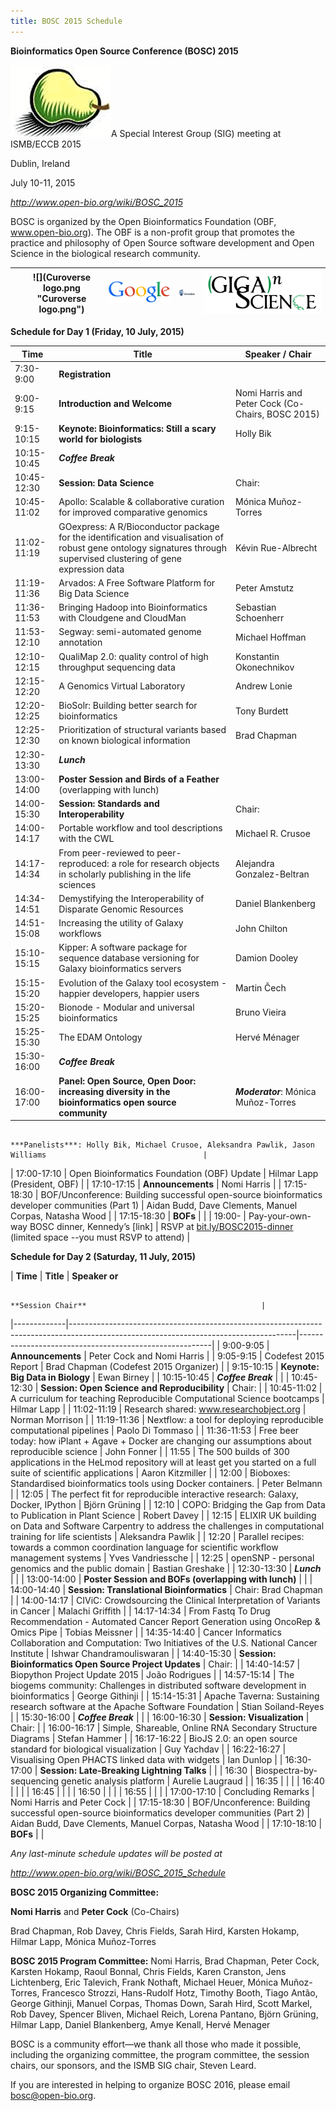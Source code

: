 ```yaml
---
title: BOSC 2015 Schedule
---
```


**Bioinformatics Open Source Conference (BOSC) 2015**

![](Pear.png "fig:Pear.png")A Special Interest Group (SIG) meeting at
ISMB/ECCB 2015

Dublin, Ireland

July 10-11, 2015

*<http://www.open-bio.org/wiki/BOSC_2015>*

BOSC is organized by the Open Bioinformatics Foundation (OBF,
www.open-bio.org). The OBF is a non-profit group that promotes the
practice and philosophy of Open Source software development and Open
Science in the biological research community.

|     | ![](Curoverse logo.png "Curoverse logo.png") | ![](Google-logo11w.png "Google-logo11w.png") | ![](Arvados.png "Arvados.png") | ![](Gigascience-07.png "Gigascience-07.png") |
|-----|----------------------------------------------|----------------------------------------------|--------------------------------|----------------------------------------------|

**Schedule for Day 1 (Friday, 10 July, 2015)**

| **Time**     | **Title**                                                                                                                                                             | **Speaker / Chair**                                                                                            |
|--------------|-----------------------------------------------------------------------------------------------------------------------------------------------------------------------|----------------------------------------------------------------------------------------------------------------|
| 7:30-9:00    | **Registration**                                                                                                                                                      |                                                                                                                |
| 9:00-9:15    | **Introduction and Welcome**                                                                                                                                          | Nomi Harris and Peter Cock (Co-Chairs, BOSC 2015)                                                              |
| 9:15-10:15   | **Keynote:** **Bioinformatics: Still a scary world for biologists**                                                                                                   | Holly Bik                                                                                                      |
| 10:15-10:45  | ***Coffee Break***                                                                                                                                                    |                                                                                                                |
| 10:45-12:30  | **Session: Data Science**                                                                                                                                             | Chair:                                                                                                         |
| 10:45- 11:02 | Apollo: Scalable & collaborative curation for improved comparative genomics                                                                                           | Mónica Muñoz-Torres                                                                                            |
| 11:02-11:19  | GOexpress: A R/Bioconductor package for the identification and visualisation of robust gene ontology signatures through supervised clustering of gene expression data | Kévin Rue-Albrecht                                                                                             |
| 11:19-11:36  | Arvados: A Free Software Platform for Big Data Science                                                                                                                | Peter Amstutz                                                                                                  |
| 11:36-11:53  | Bringing Hadoop into Bioinformatics with Cloudgene and CloudMan                                                                                                       | Sebastian Schoenherr                                                                                           |
| 11:53-12:10  | Segway: semi-automated genome annotation                                                                                                                              | Michael Hoffman                                                                                                |
| 12:10-12:15  | QualiMap 2.0: quality control of high throughput sequencing data                                                                                                      | Konstantin Okonechnikov                                                                                        |
| 12:15-12:20  | A Genomics Virtual Laboratory                                                                                                                                         | Andrew Lonie                                                                                                   |
| 12:20-12:25  | BioSolr: Building better search for bioinformatics                                                                                                                    | Tony Burdett                                                                                                   |
| 12:25-12:30  | Prioritization of structural variants based on known biological information                                                                                           | Brad Chapman                                                                                                   |
| 12:30-13:30  | ***Lunch***                                                                                                                                                           |                                                                                                                |
| 13:00-14:00  | **Poster Session and Birds of a Feather** (overlapping with lunch)                                                                                                    |                                                                                                                |
| 14:00-15:30  | **Session: Standards and Interoperability**                                                                                                                           | Chair:                                                                                                         |
| 14:00-14:17  | Portable workflow and tool descriptions with the CWL                                                                                                                  | Michael R. Crusoe                                                                                              |
| 14:17-14:34  | From peer-reviewed to peer-reproduced: a role for research objects in scholarly publishing in the life sciences                                                       | Alejandra Gonzalez-Beltran                                                                                     |
| 14:34-14:51  | Demystifying the Interoperability of Disparate Genomic Resources                                                                                                      | Daniel Blankenberg                                                                                             |
| 14:51-15:08  | Increasing the utility of Galaxy workflows                                                                                                                            | John Chilton                                                                                                   |
| 15:10-15:15  | Kipper: A software package for sequence database versioning for Galaxy bioinformatics servers                                                                         | Damion Dooley                                                                                                  |
| 15:15-15:20  | Evolution of the Galaxy tool ecosystem - happier developers, happier users                                                                                            | Martin Čech                                                                                                    |
| 15:20-15:25  | Bionode - Modular and universal bioinformatics                                                                                                                        | Bruno Vieira                                                                                                   |
| 15:25-15:30  | The EDAM Ontology                                                                                                                                                     | Hervé Ménager                                                                                                  |
| 15:30-16:00  | ***Coffee Break***                                                                                                                                                    |                                                                                                                |
| 16:00-17:00  | **Panel: Open Source, Open Door: increasing diversity in the bioinformatics open source community**                                                                   | ***Moderator***: Mónica Muñoz-Torres                                                                           
                                                                                                                                                                                                                                                                                                        
                                                                                                                                                                                        ***Panelists***: Holly Bik, Michael Crusoe, Aleksandra Pawlik, Jason Williams                                   |
| 17:00-17:10  | Open Bioinformatics Foundation (OBF) Update                                                                                                                           | Hilmar Lapp (President, OBF)                                                                                   |
| 17:10-17:15  | **Announcements**                                                                                                                                                     | Nomi Harris                                                                                                    |
| 17:15-18:30  | BOF/Unconference: Building successful open-source bioinformatics developer communities (Part 1)                                                                       | Aidan Budd, Dave Clements, Manuel Corpas, Natasha Wood                                                         |
| 17:15-18:30  | **BOFs**                                                                                                                                                              |                                                                                                                |
| 19:00-       | Pay-your-own-way BOSC dinner, Kennedy’s \[link\]                                                                                                                      | RSVP at [bit.ly/BOSC2015-dinner ](bit.ly/BOSC2015-dinner "wikilink") (limited space --you must RSVP to attend) |

**Schedule for Day 2 (Saturday, 11 July, 2015)**

| **Time**    | **Title**                                                                                                                            | **Speaker or**                                         
                                                                                                                                                                                                              
                                                                                                                                                      **Session Chair**                                       |
|-------------|--------------------------------------------------------------------------------------------------------------------------------------|--------------------------------------------------------|
| 9:00-9:05   | **Announcements**                                                                                                                    | Peter Cock and Nomi Harris                             |
| 9:05-9:15   | Codefest 2015 Report                                                                                                                 | Brad Chapman (Codefest 2015 Organizer)                 |
| 9:15-10:15  | **Keynote:** **Big Data in Biology**                                                                                                 | Ewan Birney                                            |
| 10:15-10:45 | ***Coffee Break***                                                                                                                   |                                                        |
| 10:45-12:30 | **Session: Open Science** **and Reproducibility**                                                                                    | Chair:                                                 |
| 10:45-11:02 | A curriculum for teaching Reproducible Computational Science bootcamps                                                               | Hilmar Lapp                                            |
| 11:02-11:19 | Research shared: www.researchobject.org                                                                                              | Norman Morrison                                        |
| 11:19-11:36 | Nextflow: a tool for deploying reproducible computational pipelines                                                                  | Paolo Di Tommaso                                       |
| 11:36-11:53 | Free beer today: how iPlant + Agave + Docker are changing our assumptions about reproducible science                                 | John Fonner                                            |
| 11:55       | The 500 builds of 300 applications in the HeLmod repository will at least get you started on a full suite of scientific applications | Aaron Kitzmiller                                       |
| 12:00       | Bioboxes: Standardised bioinformatics tools using Docker containers.                                                                 | Peter Belmann                                          |
| 12:05       | The perfect fit for reproducible interactive research: Galaxy, Docker, IPython                                                       | Björn Grüning                                          |
| 12:10       | COPO: Bridging the Gap from Data to Publication in Plant Science                                                                     | Robert Davey                                           |
| 12:15       | ELIXIR UK building on Data and Software Carpentry to address the challenges in computational training for life scientists            | Aleksandra Pawlik                                      |
| 12:20       | Parallel recipes: towards a common coordination language for scientific workflow management systems                                  | Yves Vandriessche                                      |
| 12:25       | openSNP - personal genomics and the public domain                                                                                    | Bastian Greshake                                       |
| 12:30-13:30 | ***Lunch***                                                                                                                          |                                                        |
| 13:00-14:00 | **Poster Session and BOFs (overlapping with lunch)**                                                                                 |                                                        |
| 14:00-14:40 | **Session: Translational Bioinformatics**                                                                                            | Chair: Brad Chapman                                    |
| 14:00-14:17 | CIViC: Crowdsourcing the Clinical Interpretation of Variants in Cancer                                                               | Malachi Griffith                                       |
| 14:17-14:34 | From Fastq To Drug Recommendation - Automated Cancer Report Generation using OncoRep & Omics Pipe                                    | Tobias Meissner                                        |
| 14:35-14:40 | Cancer Informatics Collaboration and Computation: Two Initiatives of the U.S. National Cancer Institute                              | Ishwar Chandramouliswaran                              |
| 14:40-15:30 | **Session: Bioinformatics Open Source Project Updates**                                                                              | Chair:                                                 |
| 14:40-14:57 | Biopython Project Update 2015                                                                                                        | João Rodrigues                                         |
| 14:57-15:14 | The biogems community: Challenges in distributed software development in bioinformatics                                              | George Githinji                                        |
| 15:14-15:31 | Apache Taverna: Sustaining research software at the Apache Software Foundation                                                       | Stian Soiland-Reyes                                    |
| 15:30-16:00 | ***Coffee Break***                                                                                                                   |                                                        |
| 16:00-16:30 | **Session: Visualization**                                                                                                           | Chair:                                                 |
| 16:00-16:17 | Simple, Shareable, Online RNA Secondary Structure Diagrams                                                                           | Stefan Hammer                                          |
| 16:17-16:22 | BioJS 2.0: an open source standard for biological visualization                                                                      | Guy Yachdav                                            |
| 16:22-16:27 | Visualising Open PHACTS linked data with widgets                                                                                     | Ian Dunlop                                             |
| 16:30-17:00 | **Session: Late-Breaking Lightning Talks**                                                                                           |                                                        |
| 16:30       | Biospectra-by-sequencing genetic analysis platform                                                                                   | Aurelie Laugraud                                       |
| 16:35       |                                                                                                                                      |                                                        |
| 16:40       |                                                                                                                                      |                                                        |
| 16:45       |                                                                                                                                      |                                                        |
| 16:50       |                                                                                                                                      |                                                        |
| 16:55       |                                                                                                                                      |                                                        |
| 17:00-17:10 | Concluding Remarks                                                                                                                   | Nomi Harris and Peter Cock                             |
| 17:15-18:30 | BOF/Unconference: Building successful open-source bioinformatics developer communities (Part 2)                                      | Aidan Budd, Dave Clements, Manuel Corpas, Natasha Wood |
| 17:10-18:10 | **BOFs**                                                                                                                             |                                                        |

*Any last-minute schedule updates will be posted at*

*<http://www.open-bio.org/wiki/BOSC_2015_Schedule>*

**BOSC 2015 Organizing Committee:**

**Nomi Harris** and **Peter Cock** (Co-Chairs)

Brad Chapman, Rob Davey, Chris Fields, Sarah Hird, Karsten Hokamp,
Hilmar Lapp, Mónica Muñoz-Torres

**BOSC 2015 Program Committee:** Nomi Harris, Brad Chapman, Peter Cock,
Karsten Hokamp, Raoul Bonnal, Chris Fields, Karen Cranston, Jens
Lichtenberg, Eric Talevich, Frank Nothaft, Michael Heuer, Mónica
Muñoz-Torres, Francesco Strozzi, Hans-Rudolf Hotz, Timothy Booth, Tiago
Antão, George Githinji, Manuel Corpas, Thomas Down, Sarah Hird, Scott
Markel, Rob Davey, Spencer Bliven, Michael Reich, Lorena Pantano, Björn
Grüning, Hilmar Lapp, Daniel Blankenberg, Amye Kenall, Hervé Menager

BOSC is a community effort—we thank all those who made it possible,
including the organizing committee, the program committee, the session
chairs, our sponsors, and the ISMB SIG chair, Steven Leard.

If you are interested in helping to organize BOSC 2016, please email
bosc@open-bio.org.
